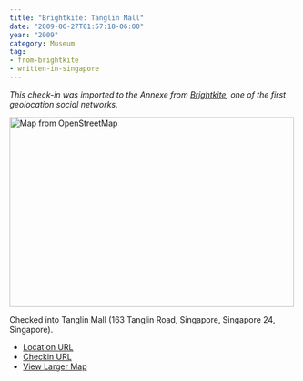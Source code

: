 ```yaml
---
title: "Brightkite: Tanglin Mall"
date: "2009-06-27T01:57:18-06:00"
year: "2009"
category: Museum
tag:
- from-brightkite
- written-in-singapore
---
```

<p style="font-style:italic">This check-in was imported to the Annexe from <a href="https://rubenerd.com/tag/from-brightkite/" title="View all posts imported from Brightkite">Brightkite</a>, one of the first geolocation social networks.</p> 

<p><img src="https://rubenerd.com/files/museum/openstreetmap-tanglinmall@2x.png" style="width:500px; height:333px;" alt="Map from OpenStreetMap" /></p>

Checked into Tanglin Mall (163 Tanglin Road, Singapore, Singapore 24, Singapore).

* [Location URL](http://brightkite.com/places/519f5e78cd0411dd96a6003048c10834)
* [Checkin URL](http://brightkite.com/objects/229d759c62f011debd02003048c10834)
* [View Larger Map](http://www.openstreetmap.org/#map=19/1.30483/103.82352)

